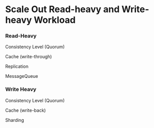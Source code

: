 # Scale Out Read-heavy and Write-heavy Workload

### Read-Heavy

Consistency Level \(Quorum\)

Cache \(write-through\)

Replication

MessageQueue

### Write Heavy

Consistency Level \(Quorum\)

Cache \(write-back\)

Sharding

